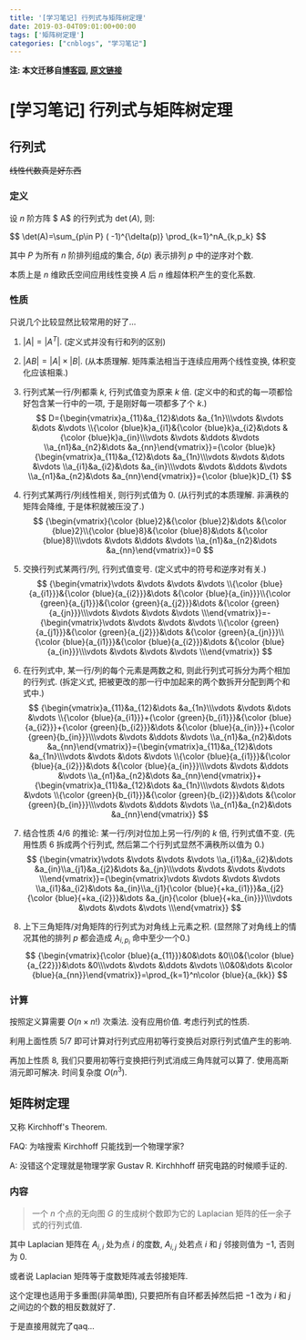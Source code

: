 ```yaml
---
title: '[学习笔记] 行列式与矩阵树定理'
date: 2019-03-04T09:01:00+00:00
tags: ['矩阵树定理']
categories: ["cnblogs", "学习笔记"]
---
```

**注: 本文迁移自[博客园](https://rvalue.cnblogs.com), [原文链接](http://www.cnblogs.com/rvalue/archive/2019/03/04/10471739.html)**

# [学习笔记] 行列式与矩阵树定理

## 行列式

~~线性代数真是好东西~~

### 定义

设 $n$ 阶方阵 $ A$ 的行列式为 $\det(A)$, 则:

<div>
$$
\det(A)=\sum_{p\in P} ( -1)^{\delta(p)} \prod_{k=1}^nA_{k,p_k}
$$
</div>

其中 $P$ 为所有 $n$ 阶排列组成的集合, $\delta(p)$ 表示排列 $p$ 中的逆序对个数.

本质上是 $n$ 维欧氏空间应用线性变换 $A$ 后 $n$ 维超体积产生的变化系数.

### 性质

只说几个比较显然比较常用的好了...

1. $|A|=|A^T|$. (定义式并没有行和列的区别)

2. $|AB|=|A|\times|B|$. (从本质理解. 矩阵乘法相当于连续应用两个线性变换, 体积变化应该相乘.)

3. 行列式某一行/列都乘 $k$, 行列式值变为原来 $k$ 倍. (定义中的和式的每一项都恰好包含某一行中的一项, 于是刚好每一项都多了个 $k$.)
   $$
   D={\begin{vmatrix}a_{11}&a_{12}&\dots &a_{1n}\\\vdots &\vdots &\dots &\vdots \\{\color {blue}k}a_{i1}&{\color {blue}k}a_{i2}&\dots &{\color {blue}k}a_{in}\\\vdots &\vdots &\ddots &\vdots \\a_{n1}&a_{n2}&\dots &a_{nn}\end{vmatrix}}={\color {blue}k}{\begin{vmatrix}a_{11}&a_{12}&\dots &a_{1n}\\\vdots &\vdots &\dots &\vdots \\a_{i1}&a_{i2}&\dots &a_{in}\\\vdots &\vdots &\ddots &\vdots \\a_{n1}&a_{n2}&\dots &a_{nn}\end{vmatrix}}={\color {blue}k}D_{1}
   $$

4. 行列式某两行/列线性相关, 则行列式值为 $0$. (从行列式的本质理解. 非满秩的矩阵会降维, 于是体积就被压没了.)
   $$
   {\begin{vmatrix}{\color {blue}2}&{\color {blue}2}&\dots &{\color {blue}2}\\{\color {blue}8}&{\color {blue}8}&\dots &{\color {blue}8}\\\vdots &\vdots &\ddots &\vdots \\a_{n1}&a_{n2}&\dots &a_{nn}\end{vmatrix}}=0
   $$

5. 交换行列式某两行/列, 行列式值变号. (定义式中的符号和逆序对有关.)
   $$
   {\begin{vmatrix}\vdots &\vdots &\vdots &\vdots \\{\color {blue}{a_{i1}}}&{\color {blue}{a_{i2}}}&\dots &{\color {blue}{a_{in}}}\\{\color {green}{a_{j1}}}&{\color {green}{a_{j2}}}&\dots &{\color {green}{a_{jn}}}\\\vdots &\vdots &\vdots &\vdots \\\end{vmatrix}}=-{\begin{vmatrix}\vdots &\vdots &\vdots &\vdots \\{\color {green}{a_{j1}}}&{\color {green}{a_{j2}}}&\dots &{\color {green}{a_{jn}}}\\{\color {blue}{a_{i1}}}&{\color {blue}{a_{i2}}}&\dots &{\color {blue}{a_{in}}}\\\vdots &\vdots &\vdots &\vdots \\\end{vmatrix}}
   $$

6. 在行列式中, 某一行/列的每个元素是两数之和, 则此行列式可拆分为两个相加的行列式. (拆定义式, 把被更改的那一行中加起来的两个数拆开分配到两个和式中.)
   $$
   {\begin{vmatrix}a_{11}&a_{12}&\dots &a_{1n}\\\vdots &\vdots &\dots &\vdots \\{\color {blue}{a_{i1}}}+{\color {green}{b_{i1}}}&{\color {blue}{a_{i2}}}+{\color {green}{b_{i2}}}&\dots &{\color {blue}{a_{in}}}+{\color {green}{b_{in}}}\\\vdots &\vdots &\ddots &\vdots \\a_{n1}&a_{n2}&\dots &a_{nn}\end{vmatrix}}={\begin{vmatrix}a_{11}&a_{12}&\dots &a_{1n}\\\vdots &\vdots &\dots &\vdots \\{\color {blue}{a_{i1}}}&{\color {blue}{a_{i2}}}&\dots &{\color {blue}{a_{in}}}\\\vdots &\vdots &\ddots &\vdots \\a_{n1}&a_{n2}&\dots &a_{nn}\end{vmatrix}}+{\begin{vmatrix}a_{11}&a_{12}&\dots &a_{1n}\\\vdots &\vdots &\dots &\vdots \\{\color {green}{b_{i1}}}&{\color {green}{b_{i2}}}&\dots &{\color {green}{b_{in}}}\\\vdots &\vdots &\ddots &\vdots \\a_{n1}&a_{n2}&\dots &a_{nn}\end{vmatrix}}
   $$

7. 结合性质 4/6 的推论: 某一行/列对位加上另一行/列的 $k$ 倍, 行列式值不变. (先用性质 6 拆成两个行列式, 然后第二个行列式显然不满秩所以值为 0.)
   $$
   {\begin{vmatrix}\vdots &\vdots &\vdots &\vdots \\a_{i1}&a_{i2}&\dots &a_{in}\\a_{j1}&a_{j2}&\dots &a_{jn}\\\vdots &\vdots &\vdots &\vdots \\\end{vmatrix}}={\begin{vmatrix}\vdots &\vdots &\vdots &\vdots \\a_{i1}&a_{i2}&\dots &a_{in}\\a_{j1}{\color {blue}{+ka_{i1}}}&a_{j2}{\color {blue}{+ka_{i2}}}&\dots &a_{jn}{\color {blue}{+ka_{in}}}\\\vdots &\vdots &\vdots &\vdots \\\end{vmatrix}}
   $$

8. 上下三角矩阵/对角矩阵的行列式为对角线上元素之积. (显然除了对角线上的情况其他的排列 $p$ 都会造成 $A_{i,p_i}$ 命中至少一个0.)
   $$
   {\begin{vmatrix}{\color {blue}{a_{11}}}&0&\dots &0\\0&{\color {blue}{a_{22}}}&\dots &0\\\vdots &\vdots &\ddots &\vdots \\0&0&\dots &\color {blue}{a_{nn}}\end{vmatrix}}=\prod_{k=1}^n\color {blue}{a_{kk}}
   $$



### 计算

按照定义算需要 $O(n\times n!)$ 次乘法. 没有应用价值. 考虑行列式的性质.

利用上面性质 5/7 即可计算对行列式应用初等行变换后对原行列式值产生的影响.

再加上性质 8, 我们只要用初等行变换把行列式消成三角阵就可以算了. 使用高斯消元即可解决. 时间复杂度 $O(n^3)$.

## 矩阵树定理

又称 Kirchhoff's Theorem.

FAQ: 为啥搜索 Kirchhoff 只能找到一个物理学家?

A: 没错这个定理就是物理学家 Gustav R. Kirchhhoff 研究电路的时候顺手证的.

### 内容

> 一个 $n$ 个点的无向图 $G$ 的生成树个数即为它的 Laplacian 矩阵的任一余子式的行列式值.

其中 Laplacian 矩阵在 $A_{i,i}$ 处为点 $i$ 的度数, $A_{i,j}$ 处若点 $i$ 和 $j$ 邻接则值为 $-1$, 否则为 $0$.

或者说 Laplacian 矩阵等于度数矩阵减去邻接矩阵.

这个定理也适用于多重图(非简单图), 只要把所有自环都丢掉然后把 $-1$ 改为 $i$ 和 $j$ 之间边的个数的相反数就好了.

于是直接用就完了qaq...
